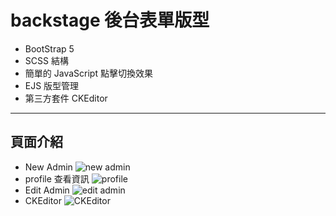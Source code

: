 <h1>backstage 後台表單版型</h1>

* BootStrap 5 
* SCSS 結構
* 簡單的 JavaScript 點擊切換效果
* EJS 版型管理
* 第三方套件 CKEditor

***

<h2>頁面介紹</h2>

* New Admin
![new admin](https://upload.cc/i1/2021/09/30/wFNjbk.png) 
* profile 查看資訊
![profile](https://upload.cc/i1/2021/09/30/xC8mo1.png)
* Edit Admin
![edit admin](https://upload.cc/i1/2021/09/30/ytFXxb.png)
* CKEditor
![CKEditor](https://upload.cc/i1/2021/09/30/VEDs3W.png)
